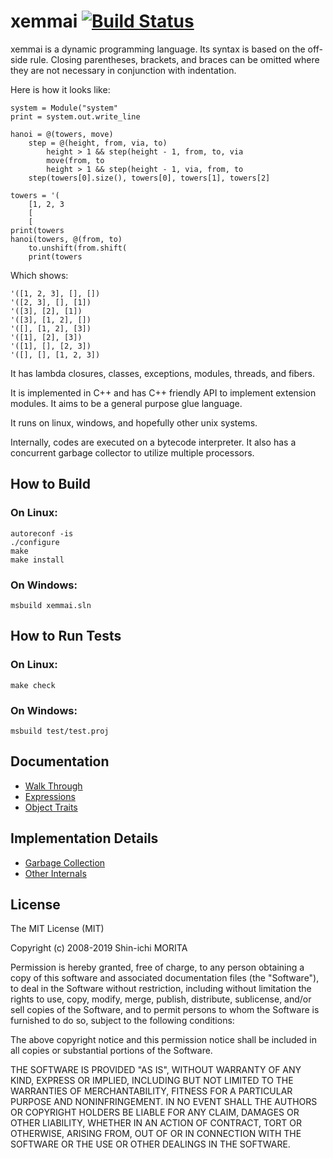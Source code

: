 # xemmai [![Build Status](https://travis-ci.org/shin1m/xemmai.svg?branch=master)](https://travis-ci.org/shin1m/xemmai)

xemmai is a dynamic programming language.
Its syntax is based on the off-side rule.
Closing parentheses, brackets, and braces can be omitted where they are not necessary in conjunction with indentation.

Here is how it looks like:

    system = Module("system"
    print = system.out.write_line

    hanoi = @(towers, move)
        step = @(height, from, via, to)
            height > 1 && step(height - 1, from, to, via
            move(from, to
            height > 1 && step(height - 1, via, from, to
        step(towers[0].size(), towers[0], towers[1], towers[2]

    towers = '(
        [1, 2, 3
        [
        [
    print(towers
    hanoi(towers, @(from, to)
        to.unshift(from.shift(
        print(towers

Which shows:

    '([1, 2, 3], [], [])
    '([2, 3], [], [1])
    '([3], [2], [1])
    '([3], [1, 2], [])
    '([], [1, 2], [3])
    '([1], [2], [3])
    '([1], [], [2, 3])
    '([], [], [1, 2, 3])

It has lambda closures, classes, exceptions, modules, threads, and fibers.

It is implemented in C++ and has C++ friendly API to implement extension modules.
It aims to be a general purpose glue language.

It runs on linux, windows, and hopefully other unix systems.

Internally, codes are executed on a bytecode interpreter.
It also has a concurrent garbage collector to utilize multiple processors.


## How to Build

### On Linux:

    autoreconf -is
    ./configure
    make
    make install

### On Windows:

    msbuild xemmai.sln


## How to Run Tests

### On Linux:

    make check

### On Windows:

    msbuild test/test.proj


## Documentation

 * [Walk Through](doc/WalkThrough.md)
 * [Expressions](doc/Expressions.md)
 * [Object Traits](doc/ObjectTraits.md)


## Implementation Details

 * [Garbage Collection](doc/GarbageCollection.md)
 * [Other Internals](doc/OtherInternals.md)


## License

The MIT License (MIT)

Copyright (c) 2008-2019 Shin-ichi MORITA

Permission is hereby granted, free of charge, to any person obtaining a copy
of this software and associated documentation files (the "Software"), to deal
in the Software without restriction, including without limitation the rights
to use, copy, modify, merge, publish, distribute, sublicense, and/or sell
copies of the Software, and to permit persons to whom the Software is
furnished to do so, subject to the following conditions:

The above copyright notice and this permission notice shall be included in
all copies or substantial portions of the Software.

THE SOFTWARE IS PROVIDED "AS IS", WITHOUT WARRANTY OF ANY KIND, EXPRESS OR
IMPLIED, INCLUDING BUT NOT LIMITED TO THE WARRANTIES OF MERCHANTABILITY,
FITNESS FOR A PARTICULAR PURPOSE AND NONINFRINGEMENT.  IN NO EVENT SHALL THE
AUTHORS OR COPYRIGHT HOLDERS BE LIABLE FOR ANY CLAIM, DAMAGES OR OTHER
LIABILITY, WHETHER IN AN ACTION OF CONTRACT, TORT OR OTHERWISE, ARISING FROM,
OUT OF OR IN CONNECTION WITH THE SOFTWARE OR THE USE OR OTHER DEALINGS IN
THE SOFTWARE.
